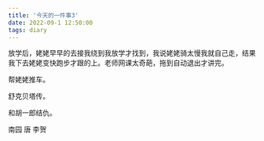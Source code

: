 ```yaml
---
title: '今天的一件事3'
date: 2022-09-1 12:50:00
tags: diary
---
```

放学后，姥姥早早的去接我绕到我放学才找到，我说姥姥骑太慢我就自己走，结果我下去姥姥变快跑步才跟的上。老师网课太奇葩，拖到自动退出才讲完。

帮姥姥推车。

舒克贝塔传。

和胡一郎结仇。

南园 唐 李贺
